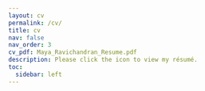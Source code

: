 ```yaml
---
layout: cv
permalink: /cv/
title: cv
nav: false
nav_order: 3
cv_pdf: Maya_Ravichandran_Resume.pdf
description: Please click the icon to view my résumé.
toc:
  sidebar: left
---
```

